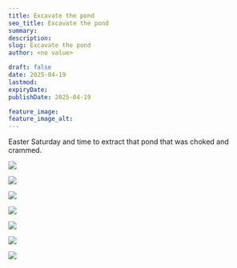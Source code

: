```yaml
---
title: Excavate the pond
seo_title: Excavate the pond
summary:
description:
slug: Excavate the pond
author: <no value>

draft: false
date: 2025-04-19
lastmod:
expiryDate:
publishDate: 2025-04-19

feature_image:
feature_image_alt:
---
```

Easter Saturday and time to extract that pond that was choked and crammed.

![](/images/1914.jpeg )

![](/images/1915.jpeg )

![](/images/1917.jpeg )

![](/images/1921.jpeg )

![](/images/1923.jpeg )

![](/images/1924.jpeg )

![](/images/1927.jpeg )
